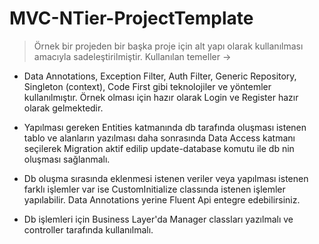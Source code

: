 # MVC-NTier-ProjectTemplate

>  Örnek bir projeden bir başka proje için alt yapı olarak kullanılması amacıyla sadeleştirilmiştir. Kullanılan temeller -> 

- Data Annotations, Exception Filter, Auth Filter, Generic Repository, Singleton (context), Code First gibi teknolojiler ve yöntemler kullanılmıştır. Örnek olması için hazır olarak 
Login ve Register hazır olarak gelmektedir.

- Yapılması gereken Entities katmanında db tarafında oluşması istenen tablo ve alanların yazılması daha sonrasında Data Access katmanı seçilerek Migration aktif edilip update-database
komutu ile db nin oluşması sağlanmalı. 

- Db oluşma sırasında eklenmesi istenen veriler veya yapılması istenen farklı işlemler var ise CustomInitialize classında istenen işlemler yapılabilir.  Data Annotations yerine Fluent Api entegre edebilirsiniz.

- Db işlemleri için Business Layer'da Manager classları yazılmalı ve controller tarafında kullanılmalı.
